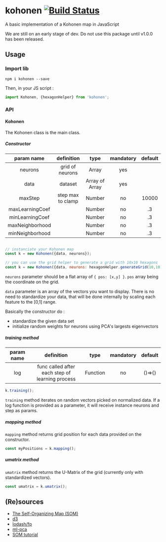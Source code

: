 # kohonen [![Build Status](https://travis-ci.org/seracio/kohonen.svg?branch=master)](https://travis-ci.org/seracio/kohonen)
A basic implementation of a Kohonen map in JavaScript

We are still on an early stage of dev. Do not use this package until v1.0.0 has been released.

## Usage


### Import lib

```
npm i kohonen --save
```

Then, in your JS script :

```javascript
import Kohonen, {hexagonHelper} from 'kohonen';
```

### API

#### Kohonen

The Kohonen class is the main class.

##### Constructor

|  param name      | definition       | type             | mandatory        | default          |
|:----------------:|:----------------:|:----------------:|:----------------:|:----------------:|
|    neurons       |  grid of neurons |   Array          |       yes        |                  |
|    data          |  dataset         |   Array of Array |       yes        |                  |
|    maxStep       | step max to clamp|   Number         |       no         |     10000        |
| maxLearningCoef  |                  |   Number         |       no         |      .3          |
| minLearningCoef  |                  |   Number         |       no         |      .3          |
| maxNeighborhood  |                  |   Number         |       no         |      .3          |
| minNeighborhood  |                  |   Number         |       no         |      .3          |

```javascript

// instanciate your Kohonen map
const k = new Kohonen({data, neurons});

// you can use the grid helper to generate a grid with 10x10 hexagons
const k = new Kohonen({data, neurons: hexagonHelper.generateGrid(10,10)});
```

`neurons` parameter should be a flat array of `{ pos: [x,y] }`. `pos` array being the coordinate on the grid.

`data` parameter is an array of the vectors you want to display. There is no need to standardize your data, that will
 be done internally by scaling each feature to the [0,1] range.

Basically the constructor do :

* standardize the given data set
* initialize random weights for neurons using PCA's largests eigenvectors

##### training method

|  param name      | definition                                       | type             | mandatory        | default          |
|:----------------:|:------------------------------------------------:|:----------------:|:----------------:|:----------------:|
|    log           |  func called after each step of learning process |   Function       |       no         |  ()=>{}          |


```javascript
k.training();
```

`training` method iterates on random vectors picked on normalized data.
If a log function is provided as a parameter, it will receive instance neurons and step as params.

##### mapping method

`mapping` method returns grid position for each data provided on the constructor.

```javascript
const myPositions = k.mapping();
```

##### umatrix method

`umatrix` method returns the U-Matrix of the grid (currently only with standardized vectors).

```javascript
const umatrix = k.umatrix();
```


## (Re)sources

* [The Self-Organizing Map (SOM)]
* [d3]
* [lodash/fp]
* [ml-pca]
* [SOM tutorial]

[d3]: https://d3js.org
[lodash/fp]: https://github.com/lodash/lodash/wiki/FP-Guide
[ml-pca]: https://github.com/mljs/pca
[The Self-Organizing Map (SOM)]: http://www.cis.hut.fi/projects/somtoolbox/theory/somalgorithm.shtml
[SOM tutorial]: http://www.ai-junkie.com/ann/som/som1.html